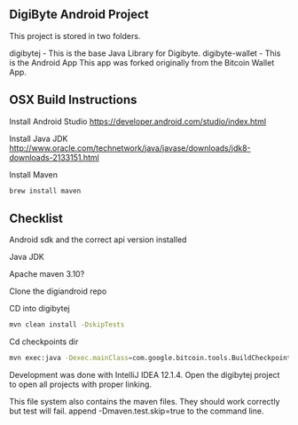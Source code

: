## DigiByte Android Project

This project is stored in two folders.

digibytej - This is the base Java Library for Digibyte.
digibyte-wallet - This is the Android App
This app was forked originally from the Bitcoin Wallet App. 

## OSX Build Instructions

Install Android Studio
https://developer.android.com/studio/index.html

Install Java JDK
http://www.oracle.com/technetwork/java/javase/downloads/jdk8-downloads-2133151.html

Install Maven
```sh
brew install maven
```

## Checklist
Android sdk and the correct api version installed

Java JDK

Apache maven 3.10?

Clone the digiandroid repo

CD into digibytej
```sh
mvn clean install -DskipTests
```

Cd checkpoints  dir
```sh
mvn exec:java -Dexec.mainClass=com.google.bitcoin.tools.BuildCheckpoints
```



Development was done with IntelliJ IDEA 12.1.4. Open the digibytej project to open all projects with proper linking.

This file system also contains the maven files. They should work correctly but test will fail. append -Dmaven.test.skip=true to the command line.
